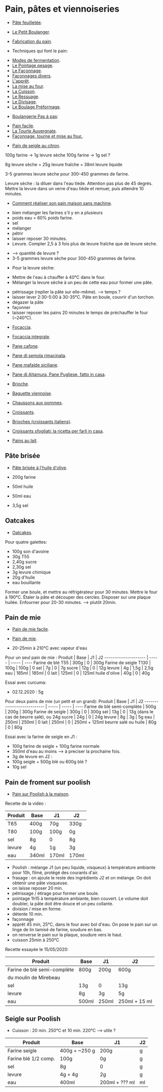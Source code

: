 # Pain, pâtes et viennoiseries

 * [Pâte feuilletée](http://www.marmiton.org/recettes/recette_pate-feuilletee_20642.aspx).

 * [Le Petit Boulanger](http://lepetitboulanger.com/index.htm).
 * [Fabrication du pain](https://fr.wikipedia.org/wiki/Fabrication_du_pain).
 * Techniques qui font le pain:
  + [Modes de fermentation](https://www.youtube.com/watch?v=Whc2JJnAFGU).
  + [Le Pointage pesage](https://www.youtube.com/watch?v=NX6dQzJXVoY).
  + [Le Façonnage](https://www.youtube.com/watch?v=PWjSa6xBwtw).
  + [Façonnages divers](https://www.youtube.com/watch?v=Et-0CkiOfR4).
  + [L'apprêt](https://www.youtube.com/watch?v=Ru562dfRFSg).
  + [La mise au four](https://www.youtube.com/watch?v=4NLKLZVLzQA).
  + [La Cuisson](https://www.youtube.com/watch?v=2q24hiVzPWE).
  + [Le Ressuage](https://www.youtube.com/watch?v=utkHgk5Z0YU).
  + [Le Divisage](https://www.youtube.com/watch?v=Ru2XLjXQfuE).
  + [Le Boulage Préformage](https://www.youtube.com/watch?v=zqsnz6XXqVs).
 * [Boulangerie Pas à pas](https://www.youtube.com/channel/UCyukUh-uOQJE6YqedFTkQlw):
  + [Pain facile](https://www.youtube.com/watch?v=GmgccO5yDOk).
  + [La Tourte Auvergnate](https://www.youtube.com/watch?v=1fHzga2ZL9o).
  + [Façonnage, tourne et mise au four.](https://www.youtube.com/watch?v=WdROz5L2n5Y).
  * [Pain de seigle au citron](https://www.youtube.com/watch?v=QhCXDNDY6w4).

  100g farine -> 1g levure sèche
  100g farine -> 1g sel ?

8g levure sèche = 25g levure fraîche = 38ml levure liquide

3-5 grammes levure sèche pour 300-450 grammes de farine.

Levure sèche : la diluer dans l'eau tiède. Attention pas plus de 45 degrés.
	Mettre la levure dans un verre d'eau tiède et remuer, puis attendre 10 minutes.

 * [Comment réaliser son pain maison sans machine](https://madame.lefigaro.fr/cuisine/conseils-et-etapes-pour-realiser-son-pain-maison-sans-machine-101016-117222).
  + bien mélanger les farines s'il y en a plusieurs
  + poids eau = 60% poids farine.
  + sel
  + mélanger
  + pétrir
  + laisser reposer 30 minutes.
  + Levure. Compter 2,5 à 3 fois plus de levure fraîche que de levure sèche.
   - --> quantité de levure ?
   - 3-5 grammes levure sèche pour 300-450 grammes de farine.
  + Pour la levure sèche:
   - Mettre de l'eau à chauffer à 40°C dans le four.
   - Mélanger la levure sèche à un peu de cette eau pour former une pâte.
  + pétrissage (replier la pâte sur elle-même). --> temps ?
  + laisser lever 2:30-5:00 à 30-35°C. Pâte en boule, couvrir d'un torchon. 
  + dégazer la pâte
  + façonner
  + laisser reposer les pains 20 minutes le temps de préchauffer le four (~240°C).

 * [Focaccia](https://ricette.giallozafferano.it/Focaccia.html).
 * [Focaccia integrale](https://ricette.giallozafferano.it/Focaccia-integrale.html).

 * [Pane cafone](http://ricette.giallozafferano.it/Pane-cafone.html).
 * [Pane di semola rimacinata](http://www.misya.info/ricetta/pane-di-semola-rimacinata.htm).
 * [Pane mafalde siciliane](http://ricette.giallozafferano.it/Mafalde-siciliane.html).
 * [Pane di Altamura, Pane Pugliese, fatto in casa](https://www.chefstefanobarbato.com/ita/ricette/pane-di-altamura-pane-pugliese-fatto-in-casa/).

 * [Brioche](https://www.marmiton.org/recettes/recette_brioche-de-micheline-26eme-rencontre_40232.aspx).
 * [Baguette viennoise](http://www.marmiton.org/recettes/recette_baguette-viennoise_30706.aspx).

 * [Chaussons aux pommes](http://www.marmiton.org/recettes/recette_chausson-aux-pommes-maison_16812.aspx).
 * [Croissants](https://www.meilleurduchef.com/fr/recette/croissant-facile.html).
 * [Brioches (croissants italiens)](https://ricette.giallozafferano.it/Brioches.html).
 * [Croissants sfogliati: la ricetta per farli in casa](https://video.cookist.it/video/an/Xnna_-SwH3PFLOiT).
 * [Pains au lait](http://www.marmiton.org/recettes/recette_petits-pain-au-lait-maison_220199.aspx).

## Pâte brisée

 * [Pâte brisée à l'huile d'olive](https://cuisine.journaldesfemmes.fr/recette/1013751-pate-brisee-a-l-huile-d-olive).

 * 200g farine
 * 50ml huile
 * 50ml eau
 * 3,5g sel

## Oatcakes

 * [Oatcakes](https://www.allrecipes.com/recipe/257958/oatcakes/).

Pour quatre galettes:
 * 100g son d'avoine
 * 30g T55
 * 2,40g sucre
 * 2,30g sel
 * 3g levure chimique
 * 20g d'huile
 * eau bouillante

Former une boule, et mettre au réfrigérateur pour 30 minutes.
Mettre le four à 190°C.
Étaler la pâte et découper des cercles.
Disposer sur une plaque huilée.
Enfourner pour 20-30 minutes. --> plutôt 20min.

## Pain de mie

 * [Pain de mie facile](https://www.youtube.com/watch?v=53ZWarr0Yyg).
 * [Pain de mie](https://cuisine.journaldesfemmes.fr/recette/309493-pain-de-mie).

 * 20-25min à 210°C avec vapeur d'eau

Pour un seul pain de mie :
Produit               | Base  | J1    | J2
--------------------- | ----- | ----- | ----
Farine de blé T55     | 300g  | 0     | 300g
Farine de seigle T130 | 100g  | 100g  | 0
sel                   | 7g    | 0     | 7g
sucre                 | 12g   | 0     | 12g
levure                | 4g    | 1,5g  | 2,5g
eau                   | 185ml | 185ml | 0
lait                  | 125ml | 0     | 125ml
huile d'olive         | 40g   | 0     | 40g

Essai avec curcuma:
 * 02.12.2020 : 5g

Pour deux pains de mie (un petit et un grand):
Produit                     | Base  | J1    | J2
--------------------------- | ----- | ----- | ----
Farine de blé semi-complète | 500g  | 200g  | 300g
Farine de seigle            | 300g  | 0     | 300g
sel                         | 13g   | 0     | 13g (dans le cas de beurre salé), ou 24g
sucre                       | 24g   | 0     | 24g
levure                      | 8g    | 3g    | 5g
eau                         | 250ml | 250ml | 0
lait                        | 250ml | 0     | 250ml + 125ml
beurre salé ou huile        | 80g   | 0     | 80g

Essai avec la farine de seigle en J1 :
 * 100g farine de seigle + 100g farine normale
 * 350ml d'eau au moins --> à preciser la prochaine fois.
 * 3g de levure
en J2 :
 * 100g seigle + 500g blé ou 600g blé ?
 * 10g sel

## Pain de froment sur poolish

 * [Pain sur Poolish à la maison](https://www.youtube.com/watch?v=Me7tGobX-Gw).

Recette de la vidéo :

Produit   | Base  | J1    | J2
--------- | ----- | ----- | ----
T65       | 400g  | 70g   | 330g
T80       | 100g  | 100g  | 0g
sel       | 8g    | 0     | 8g
levure    | 4g    | 1g    | 3g
eau       | 340ml | 170ml | 170ml

 * Poolish : mélange J1 (un peu liquide, visqueux) à température ambiante pour 10h, filmé, protégé des courants d'air.
 * frasage : on ajoute le reste des ingrédients J2 et on mélange. On doit obtenir une pâte visqueuse.
 * on laisse reposer 20 min.
 * pétrissage / étirage pour former une boule.
 * pointage 1h15 à température ambiante, bien couvert. Le volume doit doubler, la pâte doit être douce et un peu collante.
 * division / mise en forme.
 * détente 10 min.
 * façonnage
 * apprêt 45 min, 25°C, dans le four avec bol d'eau. On pose le pain sur un linge de lin tamisé de farine, soudure en bas.
 * on renverse le pain sur la plaque, soudure vers le haut.
 * cuisson 25min à 250°C

Recette essayée le 15/05/2020:

Produit                     | Base  | J1    | J2
--------------------------- | ----- | ----- | ----
Farine de blé semi-complète | 800g  | 200g  | 600g
du moulin de Mirebeau       |       |       |     
sel                         | 13g   | 0     | 13g
levure                      | 8g    | 3g    | 5g
eau                         | 500ml | 250ml | 250ml + 15 ml

## Seigle sur Poolish

  * Cuisson : 20 min. 250°C et 10 min. 220°C --> utile ?

Produit              | Base           | J1             | J2
-------------------- | -------------- | -------------- | ----
Farine seigle        | 400g + ~250 g  | 200g           |    g
Farine blé 1/2 comp. | 100g           |   0g           |    g
sel                  |   8g           |   0            |    g
levure               |   4g + 4g      |   2g           |    g
eau                  | 400ml          | 200ml + ??? ml |    ml


